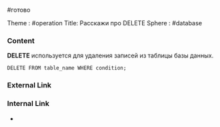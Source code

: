 #готово 

Theme : #operation
Title: Расскажи про DELETE
Sphere : #database

### Content

**DELETE** используется для удаления записей из таблицы базы данных.

`DELETE FROM table_name WHERE condition;`
### External Link



### Internal Link

- 